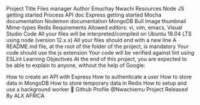 Project Title
Files manager
Author
Emuchay Nwachi
Resources
Node JS getting started
Process API doc
Express getting started
Mocha documentation
Nodemon documentation
MongoDB
Bull
Image thumbnail
Mime-types
Redis
Requirements
Allowed editors: vi, vim, emacs, Visual Studio Code
All your files will be interpreted/compiled on Ubuntu 18.04 LTS using node (version 12.x.x)
All your files should end with a new line
A README.md file, at the root of the folder of the project, is mandatory
Your code should use the js extension
Your code will be verified against lint using ESLint
Learning Objectives
At the end of this project, you are expected to be able to explain to anyone, without the help of Google:

How to create an API with Express
How to authenticate a user
How to store data in MongoDB
How to store temporary data in Redis
How to setup and use a background worker
🔗 Github Profile
@Nwachiemu
Project Released By
ALX AFRICA
